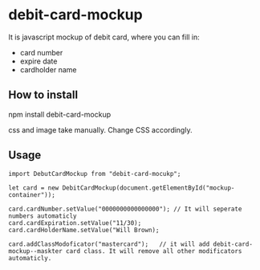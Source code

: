 # debit-card-mockup
It is javascript mockup of debit card, where you can fill in: 
- card number
- expire date
- cardholder name

## How to install
npm install debit-card-mockup

css and image take manually. Change CSS accordingly.


## Usage
    import DebutCardMockup from "debit-card-mocukp";

    let card = new DebitCardMockup(document.getElementById("mockup-container"));

    card.cardNumber.setValue("0000000000000000"); // It will seperate numbers automaticly
    card.cardExpiration.setValue("11/30);
    card.cardHolderName.setValue("Will Brown);

    card.addClassModoficator("mastercard");   // it will add debit-card-mockup--maskter card class. It will remove all other modificators automaticly.

